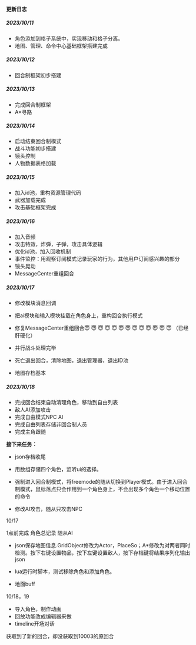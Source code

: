 #### 更新日志

##### 2023/10/11 

- 角色添加到格子系统中，实现移动和格子分离。
- 地图、管理、命令中心基础框架搭建完成

##### 2023/10/12

- 回合制框架初步搭建

##### 2023/10/13

- 完成回合制框架
- A*寻路

##### 2023/10/14

- 启动结束回合制模式
- 战斗功能初步搭建
- 镜头控制
- 人物数据表格加载

##### 2023/10/15

- 加入id池，重构资源管理代码
- 武器加载完成
- 攻击基础框架完成

##### 2023/10/16

- 加入音频
- 攻击特效，炸弹，子弹，攻击具体逻辑
- 优化id池，加入回收机制
- 事件监控：用观察订阅模式记录玩家的行为，其他用户订阅感兴趣的部分
- 镜头晃动
- MessageCenter重组回合

##### 2023/10/17

- 修改模块消息回调

- 把ai模块和输入模块挂载在角色身上，重构回合执行模式
- 修复MessageCenter重组回合😇 😇 😇 😇 😇 😇 😇 😇 😇 😇 😇 😇 😇 （已经肝硬化）
- 并行战斗处理完毕
- 死亡退出回合，清除地图，退出管理器，退出ID池
- 地图存档基本

##### 2023/10/18

- 完成回合结束自动清理角色，移动到自由列表
- 敌人AI添加攻击
- 完成自由模式NPC AI
- 完成自由列表存储非回合制人员
- 完成主角跟随



**接下来任务：**

- json存档收尾



- 用数组存储四个角色，监听ui的选择。
- 强制进入回合制模式，将freemode的随从切换到Player模式。由于进入回合制模式，鼠标落点只会作用到一个角色身上，不会出现多个角色一个移动位置的命令
- 修改AI攻击，随从只攻击NPC



10/17

1点前完成 角色总记录 随从AI

- json保存地图信息.GridObject修改为Actor，PlaceSo；A*修改为对两者同时检测。按下右键设置物品，按下左键设置敌人，按下存档键将结果序列化输出json

- lua运行时脚本，测试移除角色和添加角色。

- 地面buff

  



10/18，19

- 导入角色，制作动画
- 回放功能改成编辑器来做
- timeline开场对话





获取到了新的回合，却没获取到10003的原回合
